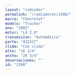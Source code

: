 ```yaml
---
layout: "radiador"
permalink: "/radiadores/1508/"
marca: "Chevrolet"
modelo: "Tracker"
ano: "2002"
motor: "L4 2.0"
transmision: "Automática"
parte: "432327"
clima: "Con clima"
alto: "16 3/4"
ancho: "20 3/4"
observaciones: ""
id: "1508"
---
```


